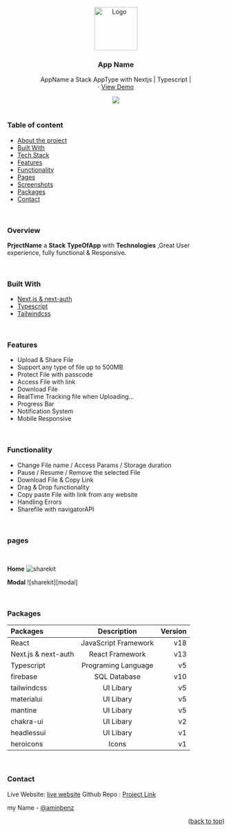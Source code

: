 <div id="top"></div>
<!-- PROJECT LOGO -->

<div align="center">
    <img src="poroject/brand/logo.png"  alt="Logo"  width="100" >
  <h3 align="center">App Name</h3>
  <p align="center">
  AppName a Stack AppType with Nextjs | Typescript |
    <br />
    ·
    <a href="https://changeme.vercel.app/">View Demo</a>
  </p>
  <!-- thumbnail -->
  <img src="/poroject/thumbnail.jpg">
</div>

<br/>

### Table of content

- [About the project](https://github.com/aminbenz/changeme#about-the-project-)
- [Built With](https://github.com/aminbenz/changeme#built-with)
- [Tech Stack](https://github.com/aminbenz/changeme#tech-stack)
- [Features](https://github.com/aminbenz/changeme#features)
- [Functionality](https://github.com/aminbenz/changeme#functionality)
- [Pages](https://github.com/aminbenz/changeme#pages)
- [Screenshots](https://github.com/aminbenz/changeme#screenshots)
- [Packages](https://github.com/aminbenz/changeme#Packages)
- [Contact](https://github.com/aminbenz/changeme#contact)

<br/>

### Overview

**PrjectName** a **Stack** **TypeOfApp** with **Technologies** ,Great User experience, fully functional & Responsive.

<br>

### Built With

<!-- To build this app  were used latest technologies -->

- [Next.js & next-auth][next]
- [Typescript][ts]
- [Tailwindcss][tailwindcss]

<br/>

### Features

- Upload & Share File
- Support any type of file up to 500MB
- Protect File with passcode
- Access File with link
- Download File
- RealTime Tracking file when Uploading...
- Progress Bar
- Notification System
- Mobile Responsive

<br>

### Functionality

- Change File name / Access Params / Storage duration
- Pause / Resume / Remove the selected File
- Download File & Copy Link
- Drag & Drop functionality
- Copy paste File with link from any website
- Handling Errors
- Sharefile with navigatorAPI

<br>

### pages

<br/>

**Home**
![sharekit][home]

**Modal**
![sharekit][modal]

<br/>

### Packages

| Packages            |     Description      | Version |
| :------------------ | :------------------: | ------: |
| React               | JavaScript Framework |     v18 |
| Next.js & next-auth |   React Framework    |     v13 |
| Typescript          | Programing Language  |      v5 |
| firebase            |     SQL Database     |     v10 |
| tailwindcss         |      UI Libary       |      v5 |
| materialui          |      UI Libary       |      v5 |
| mantine             |      UI Libary       |      v5 |
| chakra-ui           |      UI Libary       |      v2 |
| headlessui          |      UI Libary       |      v1 |
| heroicons           |        Icons         |      v1 |

<br/>

### Contact

Live Website: [live website][live-website]
Github Repo : [Project Link][project-link]

my Name - [@aminbenz][me]

<p align="right">(<a href="#top">back to top</a>)</p>

<!-- brand -->

[brand-name]: ChangeMe
[brand-logo]: changeme "brand logo"

<!-- links -->

[project-link]: https://github.com/aminbenz/changeme
[live-website]: https://changeme.vercel.app/
[my-website]: https://aminbenz.vercel.app/
[me]: https://aminbenz.vercel.app/

<!-- pages -->

[home]: /poroject/pages/sharekit.png "Home Page"
[changeme]: /poroject/pages/modal.png "Another page"

<!-- TECK -->

[html]: https://developer.mozilla.org/en-US/docs/Web/HTML
[css]: https://developer.mozilla.org/en-US/docs/Web/CSS
[scss]: https://sass-lang.com/
[tailwindcss]: https://tailwindcss.com/
[mui]: https://mui.com/
[chakraui]: https://chakra-ui.com/
[headlessui]: https://headlessui.com/
[mantine]: https://mantine.dev/
[js]: https://developer.mozilla.org/en-US/docs/Web/JavaScript
[ts]: https://www.typescriptlang.org/
[python]: https://www.python.org/
[react]: https://reactjs.org/
[redux]: https://redux.js.org/
[next]: https://nextjs.org/
[framermotion]: https://www.framer.com/motion/
[node]: https://nodejs.org/
[express]: https://expressjs.com/
[mongoose]: https://mongoosejs.com/
[mongodb]: https://www.mongodb.com/
[mysql]: https://www.mysql.com/
[firebase]: https://firebase.google.com/
[stripe]: https://stripe.com/
[alanai]: https://alan.app/
